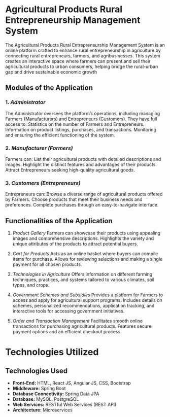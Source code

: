 # Agricultural Products Rural Entrepreneurship Management System

The Agricultural Products Rural Entrepreneurship Management System is an online platform crafted to enhance rural entrepreneurship in agriculture by connecting rural entrepreneurs, farmers, and agribusinesses. This system creates an interactive space where farmers can present and sell their agricultural products to urban consumers, helping bridge the rural-urban gap and drive sustainable economic growth

## Modules of the Application

### 1. *Administrator*
The Administrator oversees the platform’s operations, including managing Farmers (Manufacturers) and Entrepreneurs (Customers). They have full access to:
Statistics on the number of Farmers and Entrepreneurs.
Information on product listings, purchases, and transactions.
Monitoring and ensuring the efficient functioning of the system.


### 2. *Manufacturer (Farmers)*
Farmers can:
List their agricultural products with detailed descriptions and images.
Highlight the distinct features and advantages of their products.
Attract Entrepreneurs seeking high-quality agricultural goods.

### 3. *Customers (Entrepreneurs)*
Entrepreneurs can:
Browse a diverse range of agricultural products offered by Farmers.
Choose products that meet their business needs and preferences.
Complete purchases through an easy-to-navigate interface.

## Functionalities of the Application

1. *Product Gallery*
Farmers can showcase their products using appealing images and comprehensive descriptions.
Highlights the variety and unique attributes of the products to attract potential buyers.

2. *Cart for Products*
Acts as an online basket where buyers can compile items for purchase.
Allows for reviewing selections and making a single payment for all chosen products.

3. *Technologies in Agriculture*
Offers information on different farming techniques, practices, and systems tailored to various climates, soil types, and crops.

4. *Government Schemes and Subsidies*
Provides a platform for Farmers to access and apply for agricultural support programs.
Includes details on schemes, personalized recommendations, application tracking, and interactive tools for accessing government initiatives.

5. *Order and Transaction Management*
Facilitates smooth online transactions for purchasing agricultural products.
Features secure payment options and an efficient checkout process.

# Technologies Utilized

## Technologies Used

- **Front-End:** HTML, React JS, Angular JS, CSS, Bootstrap
- **Middleware:** Spring Boot
- **Database Connectivity:** Spring Data JPA
- **Database:** MySQL, PostgreSQL
- **Web Services:** RESTful Web Services (REST API)
- **Architecture:** Microservices

